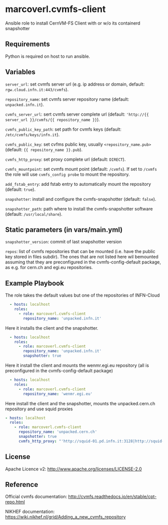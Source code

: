 marcoverl.cvmfs-client
======================

Ansible role to install CernVM-FS Client with or w/o its containerd snapshotter

Requirements
------------

Python is required on host to run ansible.

Variables
---------

``server_url``: set cvmfs server url (e.g. ip address or domain, default: ``rgw.cloud.infn.it:443/cvmfs``).

``repository_name``: set cvmfs server repository name (default: ``unpacked.infn.it``).

``cvmfs_server_url``: sert cvmfs server complete url (default: ``'http://{{ server_url }}/cvmfs/{{ repository_name }}``).

``cvmfs_public_key_path``: set path for cvmfs keys (default: ``/etc/cvmfs/keys/infn.it``).

``cvmfs_public_key``: set cvfms public key, usually `<repository_name.pub>` (default: ``{{ repository_name }}.pub``).

``cvmfs_http_proxy``: set proxy complete url (default: ``DIRECT``).

``cvmfs_mountpoint``: set cvmfs mount point (default: ``/cvmfs``). If set to ``/cvmfs`` the role will use ``cvmfs_config probe`` to mount the repository.

``add_fstab_entry``: add fstab entry to automatically mount the repository (default: ``true``).

``snapshotter``: install and configure the cvmfs-snapshotter (default: ``false``).

``snapshotter_path``: path where to install the cvmfs-snapshotter software (default: ``/usr/local/share``).

Static parameters (in vars/main.yml)
---------

``snapshotter_version``:  commit of last snapshotter version

``repos``: list of cvmfs repositories that can be mounted (i.e. have the public key stored in files subdir). The ones that are not listed here wil bemounted assuming that they are preconfigured in the cvmfs-config-default package, as e.g. for cern.ch and egi.eu repositories. 

Example Playbook
----------------

The role takes the default values but one of the repositories of INFN-Cloud

```yaml
  - hosts: localhost
    roles:
      - role: marcoverl.cvmfs-client
        repository_name: 'unpacked.infn.it'
```

Here it installs the client and the snapshotter.

```yaml
  - hosts: localhost
    roles:
      - role: marcoverl.cvmfs-client
        repository_name: 'unpacked.infn.it'
        snapshotter: true
```

Here it install the client and mounts the wenmr.egi.eu repository (all is preconfigured in the cvmfs-config-default package)

```yaml
  - hosts: localhost
    roles:
      - role: marcoverl.cvmfs-client
        repository_name: 'wenmr.egi.eu'
```
Here install the client and the snapshotter, mounts the unpacked.cern.ch repository and use squid proxies 

```yaml
- hosts: localhost
  roles:
    - role: marcoverl.cvmfs-client
      repository_name: 'unpacked.cern.ch'
      snapshotter: true
      cvmfs_http_proxy: "'http://squid-01.pd.infn.it:3128|http://squid-02.pd.infn.it:3128'"
```

License
-------

Apache Licence v2: http://www.apache.org/licenses/LICENSE-2.0

Reference
---------

Official cvmfs documentation: http://cvmfs.readthedocs.io/en/stable/cpt-repo.html

NIKHEF documentation: https://wiki.nikhef.nl/grid/Adding_a_new_cvmfs_repository
